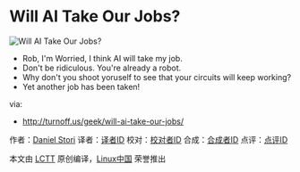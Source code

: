 Will AI Take Our Jobs?
===============

![Will AI Take Our Jobs?](http://turnoff.us/image/en/will-ai-take-our-jobs.png)

- Rob, I'm Worried, I think AI will take my job.
- Don't be ridiculous. You're already a robot.
- Why don't you shoot yoruself to see that your circuits will keep working?
- Yet another job has been taken!

via:
 - http://turnoff.us/geek/will-ai-take-our-jobs/

作者：[Daniel Stori][a]
译者：[译者ID](https://github.com/译者ID)
校对：[校对者ID](https://github.com/校对者ID)
合成：[合成者ID](https://github.com/合成者ID)
点评：[点评ID](https://github.com/点评者ID)

本文由 [LCTT](https://github.com/LCTT/TranslateProject) 原创编译，[Linux中国](https://linux.cn/) 荣誉推出

[a]:http://turnoff.us/about/
